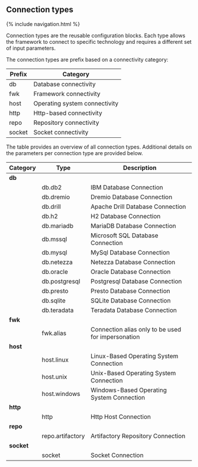 ## Connection types
{% include navigation.html %}

Connection types are the reusable configuration blocks. 
Each type allows the framework to connect to specific technology and requires a different set of input parameters. 

The connection types are prefix based on a connectivity category:

|Prefix|Category|
|---|---|
|db|Database connectivity|
|fwk|Framework connectivity|
|host|Operating system connectivity|
|http|Http-based connectivity|
|repo|Repository connectivity|
|socket| Socket connectivity|

The table provides an overview of all connection types. 
Additional details on the parameters per connection type are provided below.


|Category|Type|Description            |
|--------|----|-----------------------|
|**db**|
|      |db.db2|IBM Database Connection|
|      |db.dremio|Dremio Database Connection|
|      |db.drill|Apache Drill Database Connection|
|      |db.h2|H2 Database Connection|
|      |db.mariadb|MariaDB Database Connection|
|      |db.mssql|Microsoft SQL Database Connection|
|      |db.mysql|MySql Database Connection|
|      |db.netezza|Netezza Database Connection|
|      |db.oracle|Oracle Database Connection|
|      |db.postgresql|Postgresql Database Connection|
|      |db.presto|Presto Database Connection|
|      |db.sqlite|SQLite Database Connection|
|      |db.teradata|Teradata Database Connection|
|**fwk**|
|      |fwk.alias|Connection alias only to be used for impersonation|
|**host**|
|      |host.linux|Linux-Based Operating System Connection|
|      |host.unix|Unix-Based Operating System Connection|
|      |host.windows|Windows-Based Operating System Connection|
|**http**|
|      |http|Http Host Connection|
|**repo**|
|      |repo.artifactory|Artifactory Repository Connection|
|**socket**|
|      |socket|Socket Connection|

